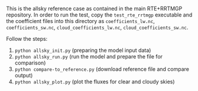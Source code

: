 This is the allsky reference case as contained in the main RTE+RRTMGP repository.
In order to run the test, copy the `test_rte_rrtmgp` executable and the coefficient
files into this directory as `coefficients_lw.nc`, `coefficients_sw.nc`,
`cloud_coefficients_lw.nc`, `cloud_coefficients_sw.nc`.

Follow the steps:

1. `python allsky_init.py`          (preparing the model input data)
2. `python allsky_run.py`           (run the model and prepare the file for comparison)
3. `python compare-to_reference.py` (download reference file and compare output)
4. `python allsky_plot.py`          (plot the fluxes for clear and cloudy skies)

